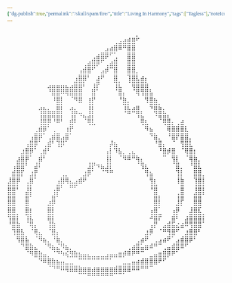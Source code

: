```yaml
---
{"dg-publish":true,"permalink":"/skull/spam/fire/","title":"Living In Harmony","tags":["Tagless"],"noteIcon":""}
---
```


<style id="Force_Custom_Fonts" type="text/css">@font-face{font-style:normal;font-family:"Merriweather";src:local("Merriweather")}@font-face{font-style:bolder;font-family:"Merriweather";src:local("Merriweather")}@font-face{font-style:normal;font-family:"Merriweather";src:local("Merriweather");unicode-range:U+0-FF,U+2E80-9FFF,U+F900-FAFF,U+FE30-FE4F,U+20000-2FA1F}@font-face{font-style:bolder;font-family:"Merriweather";src:local("Merriweather");unicode-range:U+0-FF,U+2E80-9FFF,U+F900-FAFF,U+FE30-FE4F,U+20000-2FA1F}@font-face{font-style:normal;font-family:"Merriweather";src:local("Merriweather");unicode-range:U+0-FF}@font-face{font-style:bolder;font-family:"Merriweather";src:local("Merriweather");unicode-range:U+0-FF}:not(pre):not(code):not(textarea):not(tt):not(kbd):not(samp):not(var){font-family:"Merriweather"!important}pre,code,textarea,tt,kbd,samp,var{font-family:monospace!important}pre *,code *,textarea *,tt *,kbd *,samp *,var *{font-family:monospace!important}</style>
⠀⠀⠀⠀⠀⠀⠀⠀⠀⠀⠀⠀⠀⠀⠀⠀⠀⠀⠀⠀⠀⠀⠀⠀⠀⠀⠀⠀⠀⡀⠀⠀⠀⠀⠀⠀⠀⠀⠀⠀⠀⠀⠀⠀⠀
⠀⠀⠀⠀⠀⠀⠀⠀⠀⠀⠀⠀⠀⠀⠀⠀⠀⠀⠀⠀⠀⠀⠀⠀⢀⣠⣴⣾⣿⠋⠀⠀⠀⠀⠀⠀⠀⠀⠀⠀⠀⠀⠀⠀⠀
⠀⠀⠀⠀⠀⠀⠀⠀⠀⠀⠀⠀⠀⠀⠀⠀⠀⠀⠀⠀⠀⠀⣠⣴⣿⠿⠛⣿⣿⠀⠀⠀⠀⠀⠀⠀⠀⠀⠀⠀⠀⠀⠀⠀⠀
⠀⠀⠀⠀⠀⠀⠀⠀⠀⠀⠀⠀⠀⠀⠀⠀⠀⠀⠀⢀⣴⣿⡿⠋⢁⠀⠀⣿⣿⠀⠀⠀⠀⠀⠀⠀⠀⠀⠀⠀⠀⠀⠀⠀⠀
⠀⠀⠀⠀⠀⠀⠀⠀⠀⠀⠀⠀⠀⠀⠀⠀⠀⢀⣴⣿⡿⠋⢀⣴⣿⠀⠀⣿⣿⠀⠀⠀⠀⠀⠀⠀⠀⠀⠀⠀⠀⠀⠀⠀⠀
⠀⠀⠀⠀⠀⠀⠀⠀⠀⠀⠀⠀⠀⠀⠀⠀⢠⣾⣿⠋⠀⣠⡾⠉⣿⠀⠀⣿⣿⡀⠀⠀⠀⠀⠀⠀⠀⠀⠀⠀⠀⠀⠀⠀⠀
⠀⠀⠀⠀⠀⠀⠀⠀⠀⠀⠀⠀⠀⠀⠀⢠⣿⣿⠃⠀⣰⠟⠀⠀⣿⠀⠀⢹⣿⣇⣴⡄⠀⠀⠀⠀⠀⠀⠀⠀⠀⠀⠀⠀⠀
⠀⠀⠀⠀⠀⠀⠀⠀⠀⣠⣤⣤⣤⣄⣠⣿⣿⠇⠀⢰⡟⠀⠀⠀⢹⣇⠀⠈⢿⣿⣿⣷⠀⠀⠀⠀⠀⠀⠀⠀⠀⠀⠀⠀⠀
⠀⠀⠀⠀⠀⠀⠀⠀⠀⠘⣿⣿⠿⢿⣿⣿⣿⠀⠀⣿⠁⠀⠀⠀⠈⣿⡄⠀⠈⢿⢻⣿⣧⠀⠀⠀⠀⠀⠀⠀⠀⠀⠀⠀⠀
⠀⠀⠀⠀⠀⠀⠀⠀⠀⠀⠸⣿⡇⠀⠈⠻⣿⠀⢰⡟⠀⠀⠀⠀⠀⠘⣷⡀⠀⠀⠀⢻⣿⣦⠀⠀⠀⠀⠀⠀⠀⠀⠀⠀⠀
⠀⠀⠀⠀⠀⠀⠀⣠⣄⡀⠀⣿⡇⠀⣠⡀⠀⠀⢸⡇⠀⠀⠀⠀⠀⠀⢹⣇⣠⣶⠀⠀⠻⣿⣧⡀⠀⠀⠀⠀⠀⠀⠀⠀⠀
⠀⠀⠀⠀⠀⠀⠀⢸⣿⣿⣿⣿⡇⠀⢸⡟⠲⣄⣸⡇⠀⠀⠀⠀⠀⠀⠈⠛⠉⢻⣇⠀⠀⠹⣿⣷⡄⠀⠀⠀⠀⠀⠀⠀⠀
⠀⠀⠀⠀⠀⠀⠀⢸⣿⡿⠘⠿⠃⠀⣾⠇⠀⠈⢿⣇⠀⠀⠀⠀⠀⠀⠀⠀⠀⠀⢿⣆⠀⠀⠈⢿⣿⡄⢀⣴⠀⠀⠀⠀⠀
⠀⠀⠀⠀⠀⠀⢀⣾⡿⠁⢀⠀⠀⢰⡟⠀⠀⠀⠀⠀⠀⠀⠀⠀⠀⠀⠀⠀⠀⠀⠀⠻⣦⠀⠀⠀⢿⣿⣿⣿⣇⠀⠀⠀⠀
⠀⠀⠀⠀⠀⢠⣿⡿⠁⢀⣾⣿⣠⣿⠁⠀⠀⠀⠀⠀⠀⠀⠀⠀⠀⠀⠀⠀⠀⠀⠀⠀⠙⣷⡀⠀⠘⣿⡟⣿⣿⡀⠀⠀⠀
⠀⠀⠀⠀⢠⣿⡿⠁⢀⣾⠃⢹⡿⠁⠀⠀⠀⠀⠀⠀⠀⠀⠀⡼⣦⠀⠀⠀⠀⠀⠀⠀⠀⠘⣿⡄⠀⠈⠀⢻⣿⣇⠀⠀⠀
⠀⠀⠀⣰⣿⡿⠁⢀⣾⠃⠀⠀⠀⠀⠀⠀⠀⠀⠀⠀⠀⠀⢠⡇⠹⣧⡀⢀⣄⠀⠀⠀⠀⠀⠘⣿⡾⣿⠀⠈⢿⣿⡆⠀⠀
⠀⠀⣰⣿⡿⠁⠀⣾⠃⠀⠀⠀⠀⠀⠀⠀⠀⠀⠀⠀⠀⠀⢸⡇⠀⠈⠻⠿⠛⢷⡄⠀⠀⠀⠀⠉⠀⢻⡇⠀⠈⢿⣷⡀⠀
⠀⢠⣿⣿⠃⠀⣼⠇⠀⠀⠀⠀⠀⠀⠀⠀⠀⠀⣸⡟⠲⣦⣸⡇⠀⠀⠀⠀⠀⠈⢻⣆⠀⠀⠀⠀⠀⠈⣿⡀⠀⠘⣿⣇⠀
⠀⣾⣿⡏⠀⣰⡟⠀⠀⠀⠀⠀⢀⡀⠀⠀⠀⣰⡿⠁⠀⠈⠙⠛⠀⠀⠀⠀⠀⠀⠀⢻⣦⠀⠀⠀⠀⠀⢹⡇⠀⠀⣿⣿⡀
⣸⣿⡿⠀⢀⣿⠁⠀⠀⠀⠀⢠⣿⢿⣄⣠⣾⠟⠀⠀⠀⠀⠀⠀⠀⠀⠀⠀⠀⠀⠀⠀⢻⡆⠀⠀⠀⠀⢸⣷⠀⠀⢹⣿⡇
⣿⣿⠇⠀⢸⡇⠀⠀⠀⠀⢀⣿⠃⠀⠛⠋⠀⠀⠀⠀⠀⠀⠀⠀⠀⠀⠀⠀⠀⠀⠀⠀⠸⣿⠀⠀⠀⠀⠀⣿⠀⠀⢸⣿⡇
⣿⣿⠀⠀⣿⠇⠀⠀⠀⠀⣼⠇⠀⠀⠀⠀⠀⠀⠀⠀⠀⠀⠀⠀⠀⠀⠀⠀⠀⠀⠀⠀⠀⣿⡄⠀⠀⠀⢰⣿⠀⠀⣾⣿⠃
⣿⣿⠀⠀⣿⠀⠀⠀⠀⣰⡿⠀⠀⠀⠀⠀⠀⠀⠀⠀⠀⠀⠀⠀⠀⠀⠀⠀⠀⠀⠀⠀⠀⣿⡇⠀⠀⠀⣸⡏⠀⠀⣿⣿⠀
⣿⣿⠀⠀⣿⡆⠀⠀⠀⣿⡇⠀⠀⠀⠀⠀⠀⠀⠀⠀⠀⠀⠀⠀⠀⠀⠀⠀⠀⠀⠀⠀⢠⣿⠁⠀⠀⢠⡿⠀⠀⣸⣿⣏⠀
⢻⣿⡇⠀⢹⣇⠀⠀⠀⣿⡇⠀⠀⠀⠀⠀⠀⠀⠀⠀⠀⠀⠀⠀⠀⠀⠀⠀⠀⠀⠀⠀⠼⣿⡟⠀⠀⣾⠇⠀⣰⣿⣿⣿⡇
⠘⣿⣷⠀⠈⢿⡄⠀⠀⢸⣷⠀⠀⠀⠀⠀⠀⠀⠀⠀⠀⠀⠀⠀⠀⠀⠀⠀⠀⠀⠀⠀⢠⡟⠀⣠⣾⣯⣔⣴⠿⢻⣿⣿⠁
⠀⢹⣿⣧⠀⠈⢿⣄⠀⠈⣿⡄⠀⠀⠀⠀⠀⠀⠀⠀⠀⠀⠀⠀⠀⠀⠀⠀⠀⠀⠀⣰⡿⠀⠈⠛⢻⣿⠋⠀⣰⣿⣿⠃⠀
⠀⠀⢻⣿⣧⠀⠈⠻⣦⡀⠘⣷⡀⠀⠀⠀⠀⠀⠀⠀⠀⠀⠀⠀⠀⠀⠀⠀⠀⢀⣴⠟⠀⢀⣠⣴⠟⠁⣠⣾⣿⡿⠃⠀⠀
⠀⠀⠀⠙⣿⣷⣄⠀⠈⠻⣦⣌⠻⣦⡀⠀⠀⠀⠀⠀⠀⠀⠀⠀⠀⠀⠀⢀⣴⣿⣥⣶⠾⠛⠉⢀⣤⣾⣿⠿⠋⠀⠀⠀⠀
⠀⠀⠀⠀⠈⠻⣿⣷⣤⡀⠈⠙⠳⢮⣻⣷⣦⣤⣄⣀⣀⣀⣠⣤⣤⣶⡾⠿⠟⠛⠉⠀⣀⣤⣶⣿⡿⠟⠁⠀⠀⠀⠀⠀⠀
⠀⠀⠀⠀⠀⠀⠀⠙⠿⣿⣷⣦⣤⣀⣀⠀⠉⠉⠉⠉⠉⠉⠉⠁⠀⠀⣀⣀⣤⣴⣾⣿⣿⣿⠟⠋⠀⠀⠀⠀⠀⠀⠀⠀⠀
⠀⠀⠀⠀⠀⠀⠀⠀⠀⠈⠙⠛⠿⢿⣿⣿⣷⣶⣶⣴⣶⣶⣶⣶⣾⣿⣿⣿⠿⠿⠛⠛⠉⠀⠀⠀⠀⠀⠀⠀⠀⠀⠀⠀⠀
⠀⠀⠀⠀⠀⠀⠀⠀⠀⠀⠀⠀⠀⠀⠀⠀⠉⠉⠛⠛⠛⠛⠛⠛⠉⠉⠁⠀⠀⠀⠀⠀⠀⠀⠀⠀⠀⠀⠀⠀⠀⠀⠀⠀⠀